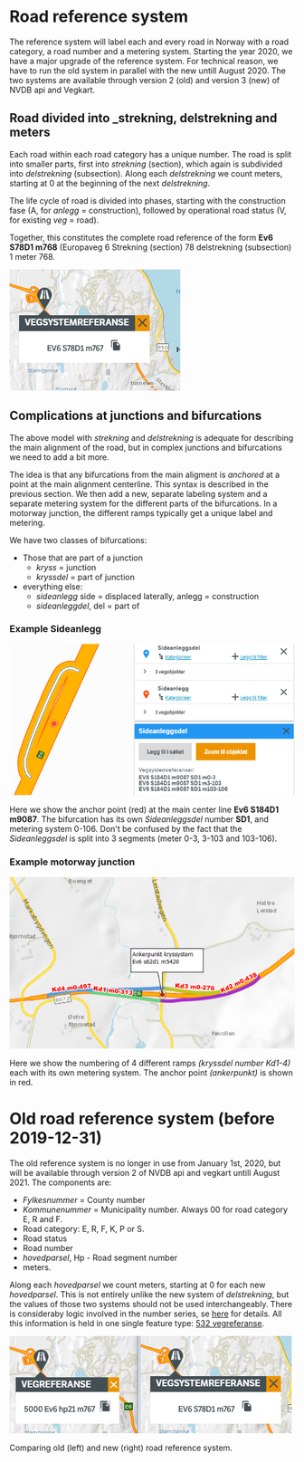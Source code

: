 # Road reference system

The reference system will label each and every road in Norway with a road category, a road number and a metering system. Starting the year 2020, we have a major upgrade of the reference system. For technical reason, we have to run the old system in parallel with the new untill August 2020. The two systems are available through version 2 (old) and version 3 (new) of NVDB api and Vegkart. 

## Road divided into _strekning, delstrekning and meters 

Each road within each road category has a unique number. The road is split into smaller parts, first into _strekning_ (section), which again is subdivided into _delstrekning_ (subsection). Along each _delstrekning_ we count meters, starting at 0 at the beginning of the next _delstrekning_. 

The life cycle of road is divided into phases, starting with the construction fase (A, for _anlegg_ = construction), followed by operational road status (V, for existing _veg_ = road). 

Together, this constitutes the complete road reference of the form **Ev6 S78D1 m768** (Europaveg 6 Strekning (section) 78 delstrekning (subsection) 1 meter 768. 

![vegkart reference](./pics/vegkart_ny.png)

## Complications at junctions and bifurcations 

The above model with _strekning_ and _delstrekning_ is adequate for describing the main alignment of the road, but in complex junctions and bifurcations we need to add a bit more. 

The idea is that any bifurcations from the main aligment is _*anchored*_ at a point at the main alignment centerline. This syntax is described in the previous section. We then add a new, separate labeling system and a separate metering system for the different parts of the bifurcations. In a motorway junction, the different ramps typically get a unique label and metering. 

We have two classes of bifurcations:
 
  * Those that are part of a junction
    *   _kryss_ = junction 
    * _kryssdel_ =  part of junction 
  * everything else: 
    *  _sideanlegg_ side = displaced laterally, anlegg = construction
    *  _sideanleggdel_, del = part of 

### Example Sideanlegg

![Sideanlegg](./pics/vegsystem_rasteplass_Innerelva_sideanlegg.png)

Here we show the anchor point (red) at the main center line **Ev6 S184D1 m9087**. The bifurcation has its own _Sideanleggsdel_ number **SD1**, and metering system 0-106. Don't be confused by the fact that the _Sideanleggsdel_ is split into 3 segments (meter 0-3, 3-103 and 103-106). 

### Example motorway junction

![Motorway junction](./pics/vegsystem_ankerpunkt.png)

Here we show the numbering of 4 different ramps _(kryssdel number Kd1-4)_ each with its own metering system. The anchor point _(ankerpunkt)_ is shown in red. 

 
# Old road reference system (before 2019-12-31) 

The old reference system is no longer in use from January 1st, 2020, but will be available through version 2 of NVDB api and vegkart untill August 2021. The components are: 

  * _Fylkesnummer_ = County number
  * _Kommunenummer_ = Municipality number. Always 00 for road category E, R and F. 
  * Road category: E, R, F, K, P or S. 
  * Road status
  * Road number
  * _hovedparsel_, Hp - Road segment number
  * meters. 
  
Along each _hovedparsel_ we count meters, starting at 0 for each new _hovedparsel_. This is not entirely unlike the new system of _delstrekning_, but the values of those two systems should not be used interchangeably. There is consideraby logic involved in the number series, se [here](https://api.vegdata.no/verdi/vegreferanse.html) for details. All this information is held in one single feature type: [532 vegreferanse](https://datakatalogen.vegdata.no/532-Vegreferanse). 

![vegkart reference](./pics/vegkart_ny_og_gammel.png)

Comparing old (left) and new (right) road reference system. 


